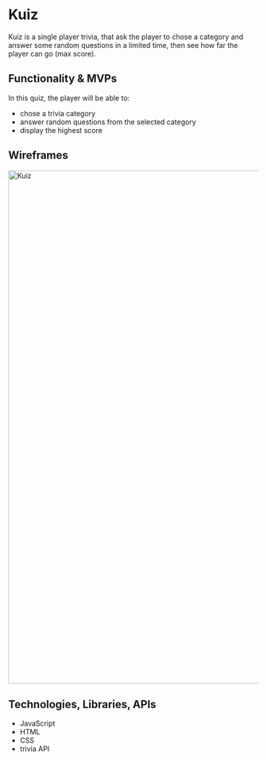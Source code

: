 # Kuiz

Kuiz is a single player trivia, that ask the player to chose a category and answer some random questions in a limited time, then see how far the player can go (max score).

## Functionality & MVPs

In this quiz, the player will be able to:
* chose a trivia category
* answer random questions from the selected category
* display the highest score 

## Wireframes

<img width="1031" alt="Kuiz" src="https://user-images.githubusercontent.com/92707180/155940546-fa26b2f9-ab65-445e-b05a-94ff1bdd0c47.png">

## Technologies, Libraries, APIs
* JavaScript
* HTML
* CSS
* trivia API
